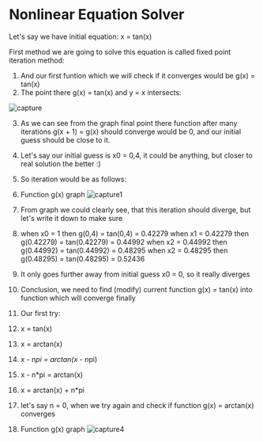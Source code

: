 # Nonlinear Equation Solver
Let's say we have initial equation: x = tan(x)

First method we are going to solve this equation is called fixed point iteration method:
1) And our first funtion which we will check if it converges would be g(x) = tan(x)
2) The point there g(x) = tan(x) and y = x intersects: 

![capture](https://user-images.githubusercontent.com/14164123/30591336-33941ff0-9cf7-11e7-8e0b-cbe70af0eb76.PNG)

3) As we can see from the graph final point there function after many iterations g(x + 1) = g(x) should converge would be 0, and our initial guess should be close to it.
4) Let's say our initial guess is x0 = 0,4, it could be anything, but closer to real solution the better :) 
5) So iteration would be as follows:
6) Function g(x) graph
![capture1](https://user-images.githubusercontent.com/14164123/30592401-728778e8-9cfb-11e7-97c9-380e69f25349.PNG)
  
7) From graph we could clearly see, that this iteration should diverge, but let's write it down to make sure
8) when  x0 = 1         then    g(0,4)      =     tan(0,4)        = 0.42279
       when  x1 = 0.42279   then    g(0.42279)  =     tan(0.42279)    = 0.44992
       when  x2 = 0.44992   then    g(0.44992)  =     tan(0.44992)    = 0.48295
       when  x2 = 0.48295   then    g(0.48295)  =     tan(0.48295)    = 0.52436
9) It only goes further away from initial guess x0 = 0, so it really diverges
10) Conclusion, we need to find (modify) current function g(x) = tan(x) into function which will converge finally
11) Our first try:
12) x = tan(x)   
13) x = arctan(x)
14) x - n*pi = arctan(x - n*pi)
15) x - n*pi = arctan(x)
16) x = arctan(x) + n*pi
17) let's say n = 0, when we try again and check if function g(x) = arctan(x) converges
18) Function g(x) graph
  ![capture4](https://user-images.githubusercontent.com/14164123/30593914-093edb00-9d01-11e7-9e8c-4b746bc9d917.PNG)
